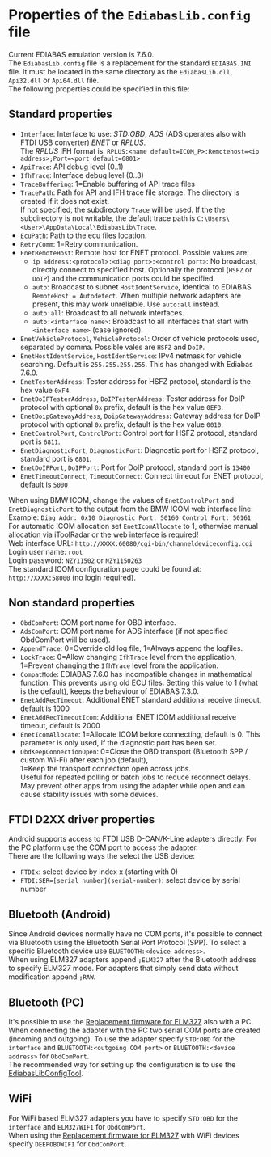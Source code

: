 # Properties of the `EdiabasLib.config` file
Current EDIABAS emulation version is 7.6.0.  
The `EdiabasLib.config` file is a replacement for the standard `EDIABAS.INI` file. It must be located in the same directory as the `EdiabasLib.dll`, `Api32.dll` or `Api64.dll` file.  
The following properties could be specified in this file:

## Standard properties
* `Interface`: Interface to use: _STD:OBD_, _ADS_ (ADS operates also with FTDI USB converter) _ENET_ or _RPLUS_.  
The _RPLUS_ IFH format is: `RPLUS:<name default=ICOM_P>:Remotehost=<ip address>;Port=<port default=6801>`
* `ApiTrace`: API debug level (0..1)
* `IfhTrace`: Interface debug level (0..3)
* `TraceBuffering`: 1=Enable buffering of API trace files
* `TracePath`: Path for API and IFH trace file storage. The directory is created if it does not exist.  
If not specified, the subdirectory `Trace` will be used. If the the subdirectory is not writable, the default trace path is `C:\Users\<User>\AppData\Local\EdiabasLib\Trace`.
* `EcuPath`: Path to the ecu files location.
* `RetryComm`: 1=Retry communication.
* `EnetRemoteHost`: Remote host for ENET protocol. Possible values are:
	* `ip address:<protocol>:<diag port>:<control port>`: No broadcast, directly connect to specified host. Optionally the protocol (`HSFZ` or `DoIP`) and the communication ports could be specified.
	* `auto`: Broadcast to subnet `HostIdentService`, Identical to EDIABAS `RemoteHost = Autodetect`. When multiple network adapters are present, this may work unreliable. Use `auto:all` instead.
	* `auto:all`: Broadcast to all network interfaces.
	* `auto:<interface name>`: Broadcast to all interfaces that start with `<interface name>` (case ignored).
* `EnetVehicleProtocol`, `VehicleProtocol`: Order of vehicle protocols used, separated by comma. Possible vales are `HSFZ` and `DoIP`.
* `EnetHostIdentService`, `HostIdentService`: IPv4 netmask for vehicle searching. Default is `255.255.255.255`. This has changed with Ediabas 7.6.0.
* `EnetTesterAddress`: Tester address for HSFZ protocol, standard is the hex value `0xF4`.
* `EnetDoIPTesterAddress`, `DoIPTesterAddress`: Tester address for DoIP protocol with optional `0x` prefix, default is the hex value `0EF3`.
* `EnetDoipGatewayAddress`, `DoipGatewayAddress`: Gateway address for DoIP protocol with optional `0x` prefix, default is the hex value `0010`.
* `EnetControlPort`, `ControlPort`: Control port for HSFZ protocol, standard port is `6811`.
* `EnetDiagnosticPort`, `DiagnosticPort`: Diagnostic port for HSFZ protocol, standard port is `6801`.
* `EnetDoIPPort`, `DoIPPort`: Port for DoIP protocol, standard port is `13400`
* `EnetTimeoutConnect`, `TimeoutConnect`: Connect timeout for ENET protocol, default is `5000`

When using BMW ICOM, change the values of `EnetControlPort` and `EnetDiagnosticPort` to the output from the BMW ICOM web interface line:  
Example: `Diag Addr: 0x10 Diagnostic Port: 50160 Control Port: 50161`  
For automatic ICOM allocation set `EnetIcomAllocate` to 1, otherwise manual allocation via iToolRadar or the web interface is required!  
Web interface URL: `http://XXXX:60080/cgi-bin/channeldeviceconfig.cgi`  
Login user name: `root`  
Login password: `NZY11502` or `NZY1150263`  
The standard ICOM configuration page could be found at: `http://XXXX:58000` (no login required).

## Non standard properties
* `ObdComPort`: COM port name for OBD interface.
* `AdsComPort`: COM port name for ADS interface (if not specified ObdComPort will be used).
* `AppendTrace`: 0=Override old log file, 1=Always append the logfiles.
* `LockTrace`: 0=Allow changing `IfhTrace` level from the application, 1=Prevent changing the `IfhTrace` level from the application.
* `CompatMode`: EDIABAS 7.6.0 has incompatible changes in mathematical function. This prevents using old ECU files. Setting this value to 1 (what is the default), keeps the behaviour of EDIABAS 7.3.0.
* `EnetAddRecTimeout`: Additional ENET standard additional receive timeout, default is 1000
* `EnetAddRecTimeoutIcom`: Additional ENET ICOM additional receive timeout, default is 2000
* `EnetIcomAllocate`: 1=Allocate ICOM before connecting, default is 0. This parameter is only used, if the diagnostic port has been set.
* `ObdKeepConnectionOpen`: 0=Close the OBD transport (Bluetooth SPP / custom Wi-Fi) after each job (default),  
  1=Keep the transport connection open across jobs.  
  Useful for repeated polling or batch jobs to reduce reconnect delays. May prevent other apps from using the adapter while open and can cause stability issues with some devices.

## FTDI D2XX driver properties
Android supports access to FTDI USB D-CAN/K-Line adapters directly. For the PC platform use the COM port to access the adapter.  
There are the following ways the select the USB device:
* `FTDIx`: select device by index x (starting with 0)
* `FTDI:SER=[serial number](serial-number)`: select device by serial number

## Bluetooth (Android)
Since Android devices normally have no COM ports, it's possible to connect via Bluetooth using the Bluetooth Serial Port Protocol (SPP).
To select a specific Bluetooth device use `BLUETOOTH:<device address>`.  
When using ELM327 adapters append `;ELM327` after the Bluetooth address to specify ELM327 mode.
For adapters that simply send data without modification append `;RAW`.

## Bluetooth (PC)
It's possible to use the [Replacement firmware for ELM327](Replacement_firmware_for_ELM327.md) also with a PC. When connecting the adapter with the PC two serial COM ports are created (incoming and outgoing).
To use the adapter specify `STD:OBD` for the `interface` and `BLUETOOTH:<outgoing COM port>` or `BLUETOOTH:<device address>` for `ObdComPort`.  
The recommended way for setting up the configuration is to use the [EdiabasLibConfigTool](Replacement_firmware_for_ELM327.md#use-the-adapter-with-inpa-tool32-or-ista-d).

## WiFi
For WiFi based ELM327 adapters you have to specify `STD:OBD` for the `interface` and `ELM327WIFI` for `ObdComPort`.  
When using the [Replacement firmware for ELM327](Replacement_firmware_for_ELM327.md) with WiFi devices specify `DEEPOBDWIFI` for `ObdComPort`.
